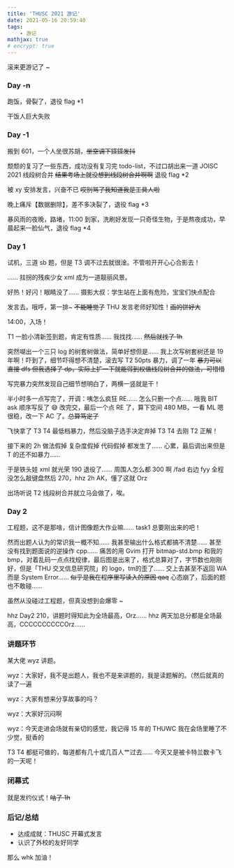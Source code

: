 ```yaml
---
title: 'THUSC 2021 游记'
date: 2021-05-16 20:59:40
tags: 
    - 游记
mathjax: true
# encrypt: true
---
```


滚来更游记了 ~

### Day -n

跑饭，骨裂了，退役 flag $*1$

干饭人巨大失败

### Day -1

搬到 601，一个人坐很苏胡，~~坐空调下鏼鏼发抖~~

颓颓的复习了一些东西，成功没有复习完 todo-list，不过口胡出来一道 JOISC 2021 线段树合并 ~~结果考场上就没想到线段树合并啊啊~~ 退役 flag $*2$

被 xy 安排发言，兴奋不已 ~~哎别骂了我知道我是工具人啦~~

晚上痛斥【数据删除】，差不多决裂了，退役 flag $*3$

暴风雨的夜晚，路堵，11:00 到家，洗刷好发现一只奇怪生物，于是熬夜成功，早晨起来一脸仙气，退役 flag $*4$

### Day 1

试机，三道 sb 题，但是 T3 调不过去就很淦。不管啦开开心心合影去！

…… 拄拐的残疾少女 xml 成为一道靓丽风景。

好热！好闪！眼睛没了…… 摄影大叔：学生站在上面有危险，宝宝们快点配合

发言去。哦呼，第一排~ ~~不能睡觉了~~ THU 发言老师好知性！~~画的饼好大~~

14:00，入场！

T1 一脸小清新签到题，肯定有性质…… 我找找…… ~~然后就找了 1h~~

突然㗅出一个三只 log 的树套树做法，简单好想但是…… 我上次写树套树还是 19 年啊！吓到了，细节吓得想不清楚，滚去写 T2 50pts 暴力，调了一年 ~~暴力可以直接 dfs 但我选择了 dp，实际上扩一下就能得到权值线段树合并的做法，可惜惜~~

写完暴力突然发现自己细节想明白了，两横一竖就是干！

半小时多一点写完了，开调：咦怎么疯狂 RE…… 怎么只删一个点…… 哦我 BIT ask 顺序写反了 😅 改完交，最后一个点 RE 了，算下空间 480 MB，一看 ML 嗯很稳，改一下 AC 了。~~总算笃定了~~

飞快拿了 T3 T4 最低档暴力，然后没脑子选手决定弃掉 T3 T4 去刚 T2 正解！

接下来的 2h 做法假掉 复杂度假掉 代码假掉 都发生了…… 心累，最后调出来但是 T 的还不如暴力……

于是铁头娃 xml 就光荣 190 退役了…… 周围人怎么都 300 啊 /fad 右边 fyy 全程没怎么敲键盘然后 270，hhz 2h AK，懂了这就 Orz

出场听说 T2 线段树合并就立马会做了，唉。

### Day 2

工程题，这不是那啥，信计图像题大作业嘛…… task1 总要刚出来的吧！

然而出题人认为的常识我一概不知…… 我甚至输出什么格式都搞不清楚…… 甚至没有找到题面说的逆操作 cpp…… 痛苦的用 Gvim 打开 bitmap-std.bmp 和我的 bmp，对着乱码一点点找规律，最后图是出来了，格式总算对了，字节数也刚刚好，但是「THU 交叉信息研究院」的 logo，tm的歪了…… 交上去甚至不返回 WA 而是 System Error…… ~~似乎是我在程序里写读入的原因 qaq~~ 心态崩了，后面的题也不敢碰……

虽然从没碰过工程题，但真没想到会爆零 ~

hhz Day2 210，讲题时得知此为全场最高，Orz…… hhz 两天加总分都是全场最高，CCCCCCCCCCOrz……

### 讲题环节

某大佬 wyz 讲题。

wyz：大家好，我不是出题人，我也不是来讲题的，我是读题解的。（然后就真的读了一遍

wyz：大家有想来分享故事的吗？

wyz：大家好沉闷啊

wyz：今天走进会场就有亲切的感觉，我记得 15 年的 THUWC 我在会场里睡了不少觉，挺香的

T3 T4 都挺可做的，每道都有几十或几百人艹过去…… 今天又是被卡特兰数卡飞的一天呢！

### 闭幕式

就是发约仪式！~~咕了 1h~~

<!-- 有二等呢！虽然是没什么用的约但还是很高兴啊，算是受到肯定和鼓励了。

发约前，xml：我奶我们班签一半！

发约时，发约老师：XJ 要不派个代表拿过去吧。然后递过来厚厚一沓。

咱班签了快 10 个一等！！奶成功了！ -->

### 后记/总结

- 达成成就：THUSC 开幕式发言
- 认识了外校的友好同学
<!-- - 没想到这个赛季打这么垮还有~~废~~约拿 -->

那么 whk 加油！